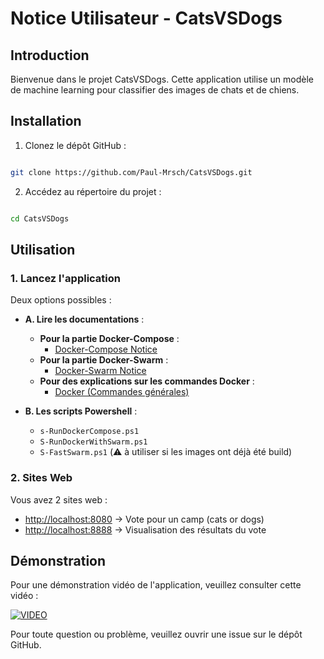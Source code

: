 # Notice Utilisateur - CatsVSDogs

## Introduction

Bienvenue dans le projet CatsVSDogs. Cette application utilise un modèle de machine learning pour classifier des images de chats et de chiens.

## Installation

1. Clonez le dépôt GitHub :

```bash

git clone https://github.com/Paul-Mrsch/CatsVSDogs.git

```

2. Accédez au répertoire du projet :

```bash

cd CatsVSDogs

```

## Utilisation

### 1. Lancez l'application

Deux options possibles :

- **A. Lire les documentations** :

  - **Pour la partie Docker-Compose** :
    - [Docker-Compose Notice](Notice-Docker-Compose.md)
  - **Pour la partie Docker-Swarm** :
    - [Docker-Swarm Notice](Notice-Docker-Swarm.md)
  - **Pour des explications sur les commandes Docker** :
    - [Docker (Commandes générales)](Notice-Docker.md)

- **B. Les scripts Powershell** :
  - `s-RunDockerCompose.ps1`
  - `S-RunDockerWithSwarm.ps1`
  - `S-FastSwarm.ps1` (⚠️ à utiliser si les images ont déjà été build)

### 2. Sites Web

Vous avez 2 sites web :

- [http://localhost:8080](http://localhost:8080) -> Vote pour un camp (cats or dogs)
- [http://localhost:8888](http://localhost:8888) -> Visualisation des résultats du vote

## Démonstration

Pour une démonstration vidéo de l'application, veuillez consulter cette vidéo :

[![VIDEO](https://markdown-videos-api.jorgenkh.no/url?url=https%3A%2F%2Fyoutu.be%2FtkH6rTXplSY)](https://youtu.be/tkH6rTXplSY)

Pour toute question ou problème, veuillez ouvrir une issue sur le dépôt GitHub.
